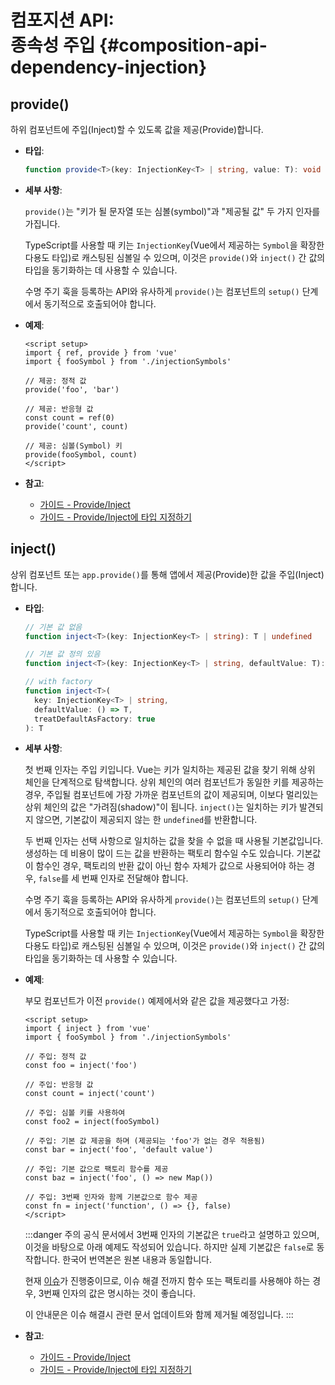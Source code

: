 # 컴포지션 API: <br>종속성 주입 {#composition-api-dependency-injection}

## provide()

하위 컴포넌트에 주입(Inject)할 수 있도록 값을 제공(Provide)합니다.

- **타입**:

  ```ts
  function provide<T>(key: InjectionKey<T> | string, value: T): void
  ```

- **세부 사항**:

  `provide()`는 "키가 될 문자열 또는 심볼(symbol)"과 "제공될 값" 두 가지 인자를 가집니다.

  TypeScript를 사용할 때 키는 `InjectionKey`(Vue에서 제공하는 `Symbol`을 확장한 다용도 타입)로 캐스팅된 심볼일 수 있으며,
  이것은 `provide()`와 `inject()` 간 값의 타입을 동기화하는 데 사용할 수 있습니다.

  수명 주기 훅을 등록하는 API와 유사하게 `provide()`는 컴포넌트의 `setup()` 단계에서 동기적으로 호출되어야 합니다.

- **예제**:

  ```vue
  <script setup>
  import { ref, provide } from 'vue'
  import { fooSymbol } from './injectionSymbols'

  // 제공: 정적 값
  provide('foo', 'bar')

  // 제공: 반응형 값
  const count = ref(0)
  provide('count', count)

  // 제공: 심볼(Symbol) 키
  provide(fooSymbol, count)
  </script>
  ```

- **참고**:
  - [가이드 - Provide/Inject](/guide/components/provide-inject.html)
  - [가이드 - Provide/Inject에 타입 지정하기](/guide/typescript/composition-api.html#typing-provide-inject)

## inject()

상위 컴포넌트 또는 `app.provide()`를 통해 앱에서 제공(Provide)한 값을 주입(Inject)합니다.

- **타입**:

  ```ts
  // 기본 값 없음
  function inject<T>(key: InjectionKey<T> | string): T | undefined

  // 기본 값 정의 있음
  function inject<T>(key: InjectionKey<T> | string, defaultValue: T): T

  // with factory
  function inject<T>(
    key: InjectionKey<T> | string,
    defaultValue: () => T,
    treatDefaultAsFactory: true
  ): T
  ```

- **세부 사항**:

  첫 번째 인자는 주입 키입니다.
  Vue는 키가 일치하는 제공된 값을 찾기 위해 상위 체인을 단계적으로 탐색합니다.
  상위 체인의 여러 컴포넌트가 동일한 키를 제공하는 경우,
  주입될 컴포넌트에 가장 가까운 컴포넌트의 값이 제공되며,
  이보다 멀리있는 상위 체인의 값은 "가려짐(shadow)"이 됩니다.
  `inject()`는 일치하는 키가 발견되지 않으면,
  기본값이 제공되지 않는 한 `undefined`를 반환합니다.

  두 번째 인자는 선택 사항으로 일치하는 값을 찾을 수 없을 때 사용될 기본값입니다.
  생성하는 데 비용이 많이 드는 값을 반환하는 팩토리 함수일 수도 있습니다.
  기본값이 함수인 경우,
  팩토리의 반환 값이 아닌 함수 자체가 값으로 사용되어야 하는 경우,
  `false`를 세 번째 인자로 전달해야 합니다.

  수명 주기 훅을 등록하는 API와 유사하게 `provide()`는 컴포넌트의 `setup()` 단계에서 동기적으로 호출되어야 합니다.

  TypeScript를 사용할 때 키는 `InjectionKey`(Vue에서 제공하는 `Symbol`을 확장한 다용도 타입)로 캐스팅된 심볼일 수 있으며,
  이것은 `provide()`와 `inject()` 간 값의 타입을 동기화하는 데 사용할 수 있습니다.

- **예제**:

  부모 컴포넌트가 이전 `provide()` 예제에서와 같은 값을 제공했다고 가정:

  ```vue
  <script setup>
  import { inject } from 'vue'
  import { fooSymbol } from './injectionSymbols'

  // 주입: 정적 값
  const foo = inject('foo')

  // 주입: 반응형 값
  const count = inject('count')

  // 주입: 심볼 키를 사용하여
  const foo2 = inject(fooSymbol)

  // 주입: 기본 값 제공을 하며 (제공되는 'foo'가 없는 경우 적용됨)
  const bar = inject('foo', 'default value')

  // 주입: 기본 값으로 팩토리 함수를 제공
  const baz = inject('foo', () => new Map())

  // 주입: 3번째 인자와 함께 기본값으로 함수 제공
  const fn = inject('function', () => {}, false)
  </script>
  ```

  :::danger 주의
  공식 문서에서 3번째 인자의 기본값은 `true`라고 설명하고 있으며,
  이것을 바탕으로 아래 예제도 작성되어 있습니다.
  하지만 실제 기본값은 `false`로 동작합니다.
  한국어 번역본은 원본 내용과 동일합니다.

  현재 [이슈](https://github.com/vuejs/core/issues/6194)가 진행중이므로,
  이슈 해결 전까지 함수 또는 팩토리를 사용해야 하는 경우,
  3번째 인자의 값은 명시하는 것이 좋습니다.

  이 안내문은 이슈 해결시 관련 문서 업데이트와 함께 제거될 예정입니다.
  :::

- **참고**:
  - [가이드 - Provide/Inject](/guide/components/provide-inject.html)
  - [가이드 - Provide/Inject에 타입 지정하기](/guide/typescript/composition-api.html#typing-provide-inject)
